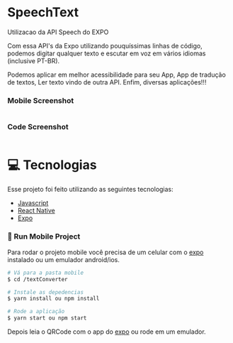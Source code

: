 # SpeechText
Utilizacao da API Speech do EXPO 

Com essa API's da Expo utilizando pouquíssimas linhas de código, podemos digitar qualquer texto e escutar em voz em vários idiomas (inclusive PT-BR).

Podemos aplicar em melhor acessibilidade para seu App, App de tradução de textos, Ler texto vindo de outra API. Enfim, diversas aplicações!!!


### Mobile Screenshot
<div style="display: flex; flex-direction: 'row';">
 
</div>

### Code Screenshot
<div style="display: flex; flex-direction: 'row';">
 
</div>


# :computer: Tecnologias
Esse projeto foi feito utilizando as seguintes tecnologias:

* [Javascript](https://www.javascript.com/)      
* [ React Native](https://reactjs.org/)      
* [Expo](https://expo.io/)       


### 📱 Run Mobile Project
Para rodar o projeto mobile você precisa de um celular com o [expo](https://play.google.com/store/apps/details?id=host.exp.exponent) instalado ou um emulador android/ios.

```bash
# Vá para a pasta mobile
$ cd /textConverter

# Instale as depedencias
$ yarn install ou npm install

# Rode a aplicação
$ yarn start ou npm start
```
Depois leia o QRCode com o app do [expo](https://play.google.com/store/apps/details?id=host.exp.exponent) ou rode em um emulador.
